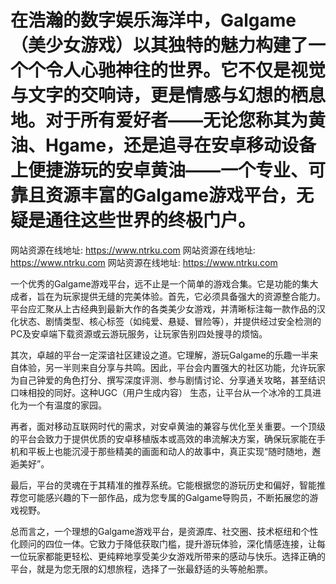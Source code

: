 # 在浩瀚的数字娱乐海洋中，Galgame（美少女游戏）以其独特的魅力构建了一个个令人心驰神往的世界。它不仅是视觉与文字的交响诗，更是情感与幻想的栖息地。对于所有爱好者——无论您称其为黄油、Hgame，还是追寻在安卓移动设备上便捷游玩的安卓黄油——一个专业、可靠且资源丰富的Galgame游戏平台，无疑是通往这些世界的终极门户。

网站资源在线地址: https://www.ntrku.com
网站资源在线地址: https://www.ntrku.com
网站资源在线地址: https://www.ntrku.com

一个优秀的Galgame游戏平台，远不止是一个简单的游戏合集。它是功能的集大成者，旨在为玩家提供无缝的完美体验。首先，它必须具备强大的资源整合能力。平台应汇聚从上古经典到最新大作的各类美少女游戏，并清晰标注每一款作品的汉化状态、剧情类型、核心标签（如纯爱、悬疑、冒险等），并提供经过安全检测的PC及安卓端下载资源或云游玩服务，让玩家告别四处搜寻的烦恼。

其次，卓越的平台一定深谙社区建设之道。它理解，游玩Galgame的乐趣一半来自体验，另一半则来自分享与共鸣。因此，平台会内置强大的社区功能，允许玩家为自己钟爱的角色打分、撰写深度评测、参与剧情讨论、分享通关攻略，甚至结识口味相投的同好。这种UGC（用户生成内容） 生态，让平台从一个冰冷的工具进化为一个有温度的家园。

再者，面对移动互联网时代的需求，对安卓黄油的兼容与优化至关重要。一个顶级的平台会致力于提供优质的安卓移植版本或高效的串流解决方案，确保玩家能在手机和平板上也能沉浸于那些精美的画面和动人的故事中，真正实现“随时随地，邂逅美好”。

最后，平台的灵魂在于其精准的推荐系统。它能根据您的游玩历史和偏好，智能推荐您可能感兴趣的下一部作品，成为您专属的Galgame导购员，不断拓展您的游戏视野。

总而言之，一个理想的Galgame游戏平台，是资源库、社交圈、技术枢纽和个性化顾问的四位一体。它致力于降低获取门槛，提升游玩体验，深化情感连接，让每一位玩家都能更轻松、更纯粹地享受美少女游戏所带来的感动与快乐。选择正确的平台，就是为您无限的幻想旅程，选择了一张最舒适的头等舱船票。
